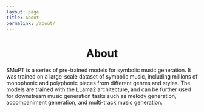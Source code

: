 ```yaml
---
layout: page
title: About
permalink: /about/
---
```


<div style="text-align: center;">

# About

</div>

SMuPT is a series of pre-trained models for symbolic music generation. It was trained on a large-scale dataset of symbolic music, including millions of monophonic and polyphonic pieces from different genres and styles. The models are trained with the LLama2 architecture, and can be further used for downstream music generation tasks such as melody generation, accompaniment generation, and multi-track music generation.
